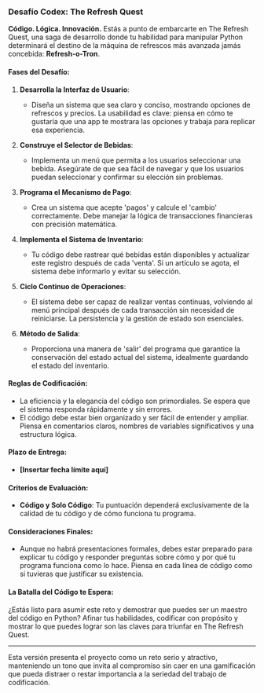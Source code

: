 ### **Desafío Codex: The Refresh Quest**

**Código. Lógica. Innovación.** Estás a punto de embarcarte en The Refresh Quest, una saga de desarrollo donde tu habilidad para manipular Python determinará el destino de la máquina de refrescos más avanzada jamás concebida: **Refresh-o-Tron**.

#### **Fases del Desafío:**

1. **Desarrolla la Interfaz de Usuario**:

   - Diseña un sistema que sea claro y conciso, mostrando opciones de refrescos y precios. La usabilidad es clave: piensa en cómo te gustaría que una app te mostrara las opciones y trabaja para replicar esa experiencia.

2. **Construye el Selector de Bebidas**:

   - Implementa un menú que permita a los usuarios seleccionar una bebida. Asegúrate de que sea fácil de navegar y que los usuarios puedan seleccionar y confirmar su elección sin problemas.

3. **Programa el Mecanismo de Pago**:

   - Crea un sistema que acepte 'pagos' y calcule el 'cambio' correctamente. Debe manejar la lógica de transacciones financieras con precisión matemática.

4. **Implementa el Sistema de Inventario**:

   - Tu código debe rastrear qué bebidas están disponibles y actualizar este registro después de cada 'venta'. Si un artículo se agota, el sistema debe informarlo y evitar su selección.

5. **Ciclo Continuo de Operaciones**:

   - El sistema debe ser capaz de realizar ventas continuas, volviendo al menú principal después de cada transacción sin necesidad de reiniciarse. La persistencia y la gestión de estado son esenciales.

6. **Método de Salida**:
   - Proporciona una manera de 'salir' del programa que garantice la conservación del estado actual del sistema, idealmente guardando el estado del inventario.

#### **Reglas de Codificación**:

- La eficiencia y la elegancia del código son primordiales. Se espera que el sistema responda rápidamente y sin errores.
- El código debe estar bien organizado y ser fácil de entender y ampliar. Piensa en comentarios claros, nombres de variables significativos y una estructura lógica.

#### **Plazo de Entrega**:

- **[Insertar fecha límite aquí]**

#### **Criterios de Evaluación**:

- **Código y Solo Código**: Tu puntuación dependerá exclusivamente de la calidad de tu código y de cómo funciona tu programa.

#### **Consideraciones Finales**:

- Aunque no habrá presentaciones formales, debes estar preparado para explicar tu código y responder preguntas sobre cómo y por qué tu programa funciona como lo hace. Piensa en cada línea de código como si tuvieras que justificar su existencia.

#### **La Batalla del Código te Espera**:

¿Estás listo para asumir este reto y demostrar que puedes ser un maestro del código en Python? Afinar tus habilidades, codificar con propósito y mostrar lo que puedes lograr son las claves para triunfar en The Refresh Quest.

---

Esta versión presenta el proyecto como un reto serio y atractivo, manteniendo un tono que invita al compromiso sin caer en una gamificación que pueda distraer o restar importancia a la seriedad del trabajo de codificación.
